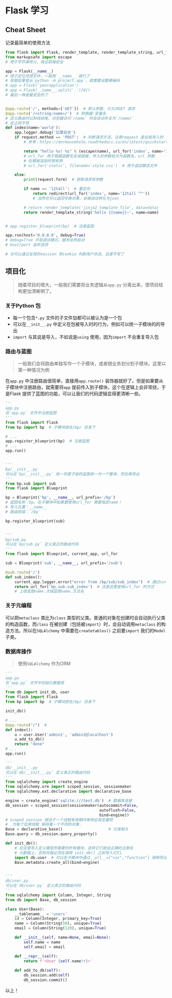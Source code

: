 # Flask 学习  

## Cheat Sheet  
记录最简单的使用方法  

```python
from flask import Flask, render_template, render_template_string, url_for, request, redirect
from markupsafe import escape
# 用于字符串转义，保证前端安全

app = Flask(__name__)
# 用于定位资源文件，一般用`__name__`就行了
# 但是如果是从`python -m project.app`，就需要设置硬编码
# app = Flask('yourapplication')
# app = Flask(__name__.split('.')[0])
# 最后一种是最安全的了


@app.route('/', methods=['GET'])  # 默认参数，只允许GET 请求
@app.route('/<string:name>/')  # 转换器:变量名
# 定义路由时以斜线结尾，浏览器访问`/name` 时会自动补全为`/name/`
# 反之则不然
def index(name='world'):
    app.logger.debug('记录日志')
    if request.method == 'POST':  # 判断请求方法，注意request 是全局导入的
        # 参考：https://dormousehole.readthedocs.io/en/latest/quickstart.html#id14

        return "hello %s! %s" % (escape(name), url_for('index', name='12tall'))
        # url_for 用于根据函数名生成链接，传入的参数依次为函数名、url 参数
        # 在模板渲染时很有用
        # url_for('static', filename='style.css')  # 用于返回静态文件

    else:
        print(request.form)  # 获取请求体参数

        if name == '12tall':  # 重定向
            return redirect(url_for('index', name='12tall ^^'))
            # 当然也可以返回字典对象，会被自动转化为json  

        # return render_template('jinja2_template_file', data=data)
        return render_template_string('hello {{name}}~', name=name)


# app.register_blueprint(bp)  # 注册蓝图  

app.run(host='0.0.0.0', debug=True)
# debug=True 开启调试模式，服务会热启动
# host/port 监听选项

# 也可以通过全局的session 和cookie 判断用户状态，这里不写了
```  

## 项目化  
> 随着项目的增大，一般我们需要将业务逻辑从`app.py` 分离出来，使项目结构更加清晰明了。  

### 关于Python 包
- 每一个包含`*.py` 文件的子文件加都可以被认为是一个包  
- 可以在`__init__.py` 中定义在包被导入时的行为，例如可以统一子模块的的导出  
- `import` 与其说是导入，不如说是`using` 使用，因为`import` 不会重复导入包  


### 路由与蓝图
> 一般我们会将路由单独写作一个子模块，或者随业务划分到子模块。这里以第一种情况为例  

在`app.py` 中注册路由很简单，直接用`app.route()` 装饰器就好了。但是如果要从子模块中注册路由，就需要将`app` 提前传入到子模块，这个在逻辑上会非常绕，于是Flask 提供了蓝图的功能，可以让我们的代码逻辑显得更清晰一些。  

```python
'''
app.py  
在`app.py` 文件中注册蓝图    
'''
from flask import Flask
from bp import bp  # 子模块放在/bp/ 目录下

# ...
app.register_blueprint(bp)  # 注册蓝图
# ...
app.run()


'''
bp/__init__.py  
可以在`bp/__init__.py` 统一将更子级的蓝图统一为一个整体，然后再导出  
'''
from bp.sub import sub
from flask import Blueprint

bp = Blueprint('bp', __name__, url_prefix='/bp')
# 蓝图名称：bp。在子模块中如果要使用url_for 需要指定name！ 
# 导入位置：__name__  
# 路由前缀：`/bp`

bp.register_blueprint(sub)


'''
bp/sub.py  
可以在`bp/sub.py` 定义真正的路由代码  
'''
from flask import Blueprint, current_app, url_for

sub = Blueprint('sub', __name__, url_prefix='/sub')

@sub.route('/')
def sub_index():
    current_app.logger.error("error from /bp/sub/sub_index")  # 通过current_app 就可以在蓝图中使用logger 了
    return url_for('bp.sub.sub_index')  # 注意这里使用url_for 的方式
    # 上级蓝图name.次级蓝图name.方法名
```


### 关于元编程  
可以把`metaclass` 类比为`class` 类型的父类。普通的对象在创建时会自动执行父类的构造函数，而`class` 在被创建（包括被`import`）时，会自动调用`metaclass` 的构造方法。所以在`SQLAlchemy` 中需要在`createtables()` 之前要`import` 我们的`Model` 子类。

### 数据库操作  
> 使用`SQLAlchemy` 作为ORM  

```python
'''
app.py  
在`app.py` 文件中初始化数据库    
'''
from db import init_db, user
from flask import Flask
from bp import bp  # 子模块放在/bp/ 目录下

init_db()

# ...
@app.route("/")  # 
def index():
    u = user.User('admin1', 'admin1@localhost')
    u.add_to_db()
    return "done"
# ...
app.run()

'''
db/__init__.py  
可以在`db/__init__.py` 定义真正的路由代码  
'''
from sqlalchemy import create_engine
from sqlalchemy.orm import scoped_session, sessionmaker
from sqlalchemy.ext.declarative import declarative_base

engine = create_engine('sqlite:///test.db')  # 数据库连接
db_session = scoped_session(sessionmaker(autocommit=False,
                                         autoflush=False,
                                         bind=engine))
# scoped_session 相当于一个线程有效期内单例全局变量吧
#  为每个应用线程 保持着一个不同的对象.
Base = declarative_base()                    # 元类相关
Base.query = db_session.query_property()

def init_db():
    # 在这里导入定义模型所需要的所有模块，这样它们就会正确的注册在
    # 元数据上。否则你就必须在调用 init_db() 之前导入它们。
    import db.user  # 可以在子模块中通过__all__=["var","function"] 限制导出
    Base.metadata.create_all(bind=engine)


'''
db/user.py  
可以在`db/user.py` 定义真正的路由代码  
'''
from sqlalchemy import Column, Integer, String
from db import Base, db_session

class User(Base):
    __tablename__ = 'users'
    id = Column(Integer, primary_key=True)
    name = Column(String(50), unique=True)
    email = Column(String(120), unique=True)

    def __init__(self, name=None, email=None):
        self.name = name
        self.email = email

    def __repr__(self):
        return f'<User {self.name!r}>'
        
    def add_to_db(self):
        db_session.add(self)
        db_session.commit()
```

以上！